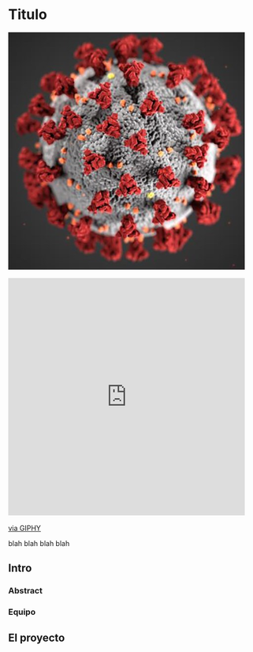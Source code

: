 # Titulo

![Imagen de covid](https://github.com/beangoben/pruebita/blob/master/CDC-2871.jpg?raw=true)

<iframe src="https://giphy.com/embed/IbmS6XKR5fTVchlxcN" width="480" height="480" frameBorder="0" class="giphy-embed" allowFullScreen></iframe><p><a href="https://giphy.com/gifs/corona-camdelafu-coronavirus-IbmS6XKR5fTVchlxcN">via GIPHY</a></p>

blah blah blah blah 
## Intro

### Abstract

### Equipo

## El proyecto
